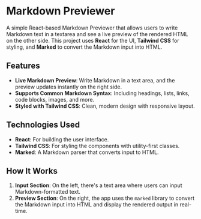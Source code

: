 # Markdown Previewer

A simple React-based Markdown Previewer that allows users to write Markdown text in a textarea and see a live preview of the rendered HTML on the other side. This project uses **React** for the UI, **Tailwind CSS** for styling, and **Marked** to convert the Markdown input into HTML.

## Features

- **Live Markdown Preview**: Write Markdown in a text area, and the preview updates instantly on the right side.
- **Supports Common Markdown Syntax**: Including headings, lists, links, code blocks, images, and more.
- **Styled with Tailwind CSS**: Clean, modern design with responsive layout.

## Technologies Used

- **React**: For building the user interface.
- **Tailwind CSS**: For styling the components with utility-first classes.
- **Marked**: A Markdown parser that converts input to HTML.

## How It Works

1. **Input Section**: On the left, there's a text area where users can input Markdown-formatted text.
2. **Preview Section**: On the right, the app uses the `marked` library to convert the Markdown input into HTML and display the rendered output in real-time.